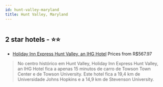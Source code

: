```yaml
---
id: hunt-valley-maryland
title: Hunt Valley, Maryland
---
```


<center><img src="https://i.travelapi.com/hotels/1000000/30000/24500/24443/a8b6dae4_z.jpg" alt="" /></center>


##  2 star hotels - ⭐️⭐️

-    [Holiday Inn Express Hunt Valley, an IHG Hotel](https://www.hurb.com/br/aud/https://www.hurb.com/br/hotels/hunt-valley/holiday-inn-express-hunt-valley-an-ihg-hotel-HT-XA9Z?cmp=18055) Prices from R$567.97
   > No centro histórico em Hunt Valley, Holiday Inn Express Hunt Valley, an IHG Hotel fica a apenas 15 minutos de carro de Towson Town Center e de Towson University.  Este hotel fica a 19,4 km de Universidade Johns Hopkins e a 14,9 km de Stevenson University.
